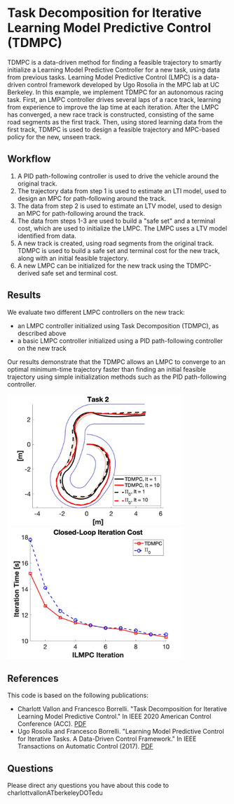 # Task Decomposition for Iterative Learning Model Predictive Control (TDMPC)

TDMPC is a data-driven method for finding a feasible trajectory to smartly initialize a Learning Model Predictive Controller for a new task, using data from previous tasks. Learning Model Predictive Control (LMPC) is a data-driven control framework developed by Ugo Rosolia in the MPC lab at UC Berkeley. In this example, we implement TDMPC for an autonomous racing task. First, an LMPC controller drives several laps of a race track, learning from experience to improve the lap time at each iteration. After the LMPC has converged, a new race track is constructed, consisting of the same road segments as the first track. Then, using stored learning data from the first track, TDMPC is used to design a feasible trajectory and MPC-based policy for the new, unseen track. 

## Workflow

1) A PID path-following controller is used to drive the vehicle around the original track.
2) The trajectory data from step 1 is used to estimate an LTI model, used to design an MPC for path-following around the track.
3) The data from step 2 is used to estimate an LTV model, used to design an MPC for path-following around the track.
4) The data from steps 1-3 are used to build a "safe set" and a terminal cost, which are used to initialize the LMPC. The LMPC uses a LTV model identified from data.
5) A new track is created, using road segments from the original track. TDMPC is used to build a safe set and terminal cost for the new track, along with an initial feasible trajectory.
6) A new LMPC can be initialized for the new track using the TDMPC-derived safe set and terminal cost. 

## Results
We evaluate two different LMPC controllers on the new track: 
   - an LMPC controller initialized using Task Decomposition (TDMPC), as described above
   - a basic LMPC controller initialized using a PID path-following controller on the new track
   
Our results demonstrate that the TDMPC allows an LMPC to converge to an optimal minimum-time trajectory faster than finding an initial feasible trajectory using simple initialization methods such as the PID path-following controller.

<p float="left">
  <img src="https://github.com/charlottvallon/TDMPC/blob/master/src/data/accCar.jpg" width="400" />
  <img src="https://github.com/charlottvallon/TDMPC/blob/master/src/data/accCarCost.jpg" width="400" /> 
</p>

## References

This code is based on the following publications:

* Charlott Vallon and Francesco Borrelli. "Task Decomposition for Iterative Learning Model Predictive Control." In IEEE 2020 American Control Conference (ACC). [PDF](http://128.84.4.27/abs/1903.07003)
* Ugo Rosolia and Francesco Borrelli. "Learning Model Predictive Control for Iterative Tasks. A Data-Driven Control Framework." In IEEE Transactions on Automatic Control (2017). [PDF](https://ieeexplore.ieee.org/document/8039204/)

## Questions

Please direct any questions you have about this code to charlottvallonATberkeleyDOTedu
